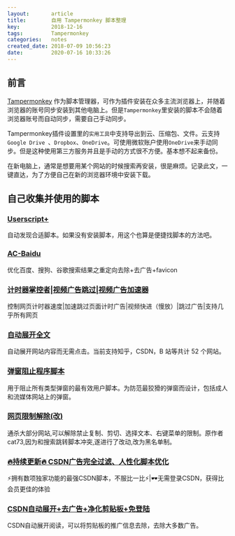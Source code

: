 ```yaml
---
layout:       article
title:        自用 Tampermonkey 脚本整理
key:          2018-12-16
tags:         Tampermonkey
categories:   notes
created_date: 2018-07-09 10:56:23
date:         2020-07-16 10:33:26
---
```


## 前言

[Tampermonkey](http://tampermonkey.net) 作为脚本管理器，可作为插件安装在众多主流浏览器上，并随着浏览器的账号同步安装到其他电脑上。但是`Tampermonkey`里安装的脚本不会随着浏览器账号而自动同步，需要自己手动同步。

Tampermonkey插件设置里的`实用工具`中支持导出到云、压缩包、文件。云支持`Google Drive `、`Dropbox`、`OneDrive`。可使用微软账户使用`OneDrive`来手动同步。但是这种使用第三方服务并且是手动的方式很不方便。基本想不起来备份。

在新电脑上，通常是想要用某个网站的时候搜索再安装，很是麻烦。记录此文，一键直达，为了方便自己在新的浏览器环境中安装下载。

## 自己收集并使用的脚本

### [Userscript+](https://greasyfork.org/zh-CN/scripts/24508)

自动发现合适脚本。如果没有安装脚本，用这个也算是便捷找脚本的方法吧。

### [AC-Baidu](https://greasyfork.org/zh-CN/scripts/14178)

优化百度、搜狗、谷歌搜索结果之重定向去除+去广告+favicon

### [计时器掌控者|视频广告跳过|视频广告加速器](https://greasyfork.org/zh-CN/scripts/372673)

控制网页计时器速度|加速跳过页面计时广告|视频快进（慢放）|跳过广告|支持几乎所有网页

### [自动展开全文](https://greasyfork.org/zh-CN/scripts/397476)

自动展开网站内容而无需点击。当前支持知乎，CSDN，B 站等共计 52 个网站。

### [弹窗阻止程序脚本](https://greasyfork.org/scripts/37654)

用于阻止所有类型弹窗的最有效用户脚本。为防范最狡猾的弹窗而设计，包括成人和流媒体网站上的弹窗。

### [网页限制解除(改)](https://greasyfork.org/zh-CN/scripts/28497)

通杀大部分网站,可以解除禁止复制、剪切、选择文本、右键菜单的限制。原作者cat73,因为和搜索跳转脚本冲突,遂进行了改动,改为黑名单制。

### [🔥持续更新🔥 CSDN广告完全过滤、人性化脚本优化](https://greasyfork.org/zh-CN/scripts/378351)

⚡️拥有数项独家功能的最强CSDN脚本，不服比一比⚡️|🕶无需登录CSDN，获得比会员更佳的体验

### [CSDN自动展开+去广告+净化剪贴板+免登陆](https://greasyfork.org/zh-CN/scripts/372452)

CSDN自动展开阅读，可以将剪贴板的推广信息去除，去除大多数广告。